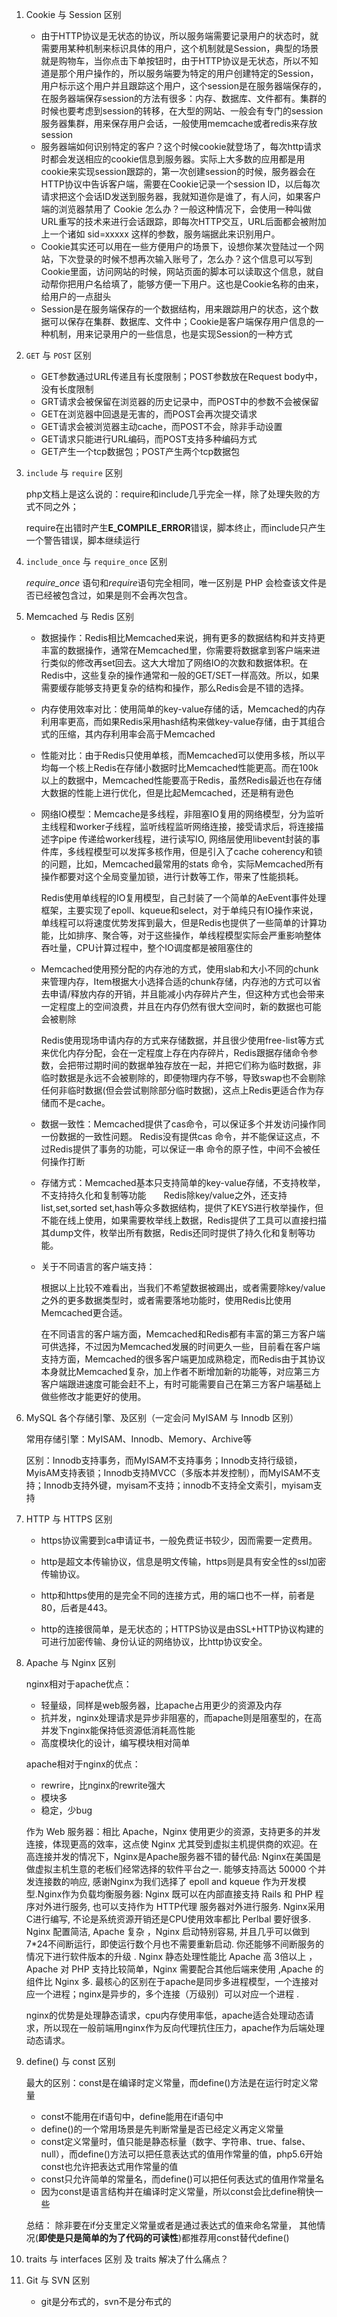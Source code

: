 1. Cookie 与 Session 区别

   - 由于HTTP协议是无状态的协议，所以服务端需要记录用户的状态时，就需要用某种机制来标识具体的用户，这个机制就是Session，典型的场景就是购物车，当你点击下单按钮时，由于HTTP协议是无状态，所以不知道是那个用户操作的，所以服务端要为特定的用户创建特定的Session，用户标示这个用户并且跟踪这个用户，这个session是在服务器端保存的，在服务器端保存session的方法有很多：内存、数据库、文件都有。集群的时候也要考虑到session的转移，在大型的网站、一般会有专门的session服务器集群，用来保存用户会话，一般使用memcache或者redis来存放session
   - 服务器端如何识别特定的客户？这个时候cookie就登场了，每次http请求时都会发送相应的cookie信息到服务器。实际上大多数的应用都是用cookie来实现session跟踪的，第一次创建session的时候，服务器会在HTTP协议中告诉客户端，需要在Cookie记录一个session ID，以后每次请求把这个会话ID发送到服务器，我就知道你是谁了，有人问，如果客户端的浏览器禁用了 Cookie 怎么办？一般这种情况下，会使用一种叫做URL重写的技术来进行会话跟踪，即每次HTTP交互，URL后面都会被附加上一个诸如 sid=xxxxx 这样的参数，服务端据此来识别用户。
   - Cookie其实还可以用在一些方便用户的场景下，设想你某次登陆过一个网站，下次登录的时候不想再次输入账号了，怎么办？这个信息可以写到Cookie里面，访问网站的时候，网站页面的脚本可以读取这个信息，就自动帮你把用户名给填了，能够方便一下用户。这也是Cookie名称的由来，给用户的一点甜头
   - Session是在服务端保存的一个数据结构，用来跟踪用户的状态，这个数据可以保存在集群、数据库、文件中；Cookie是客户端保存用户信息的一种机制，用来记录用户的一些信息，也是实现Session的一种方式

2. `GET` 与 `POST` 区别

   - GET参数通过URL传递且有长度限制；POST参数放在Request body中，没有长度限制
   - GRT请求会被保留在浏览器的历史记录中，而POST中的参数不会被保留
   - GET在浏览器中回退是无害的，而POST会再次提交请求
   - GET请求会被浏览器主动cache，而POST不会，除非手动设置
   - GET请求只能进行URL编码，而POST支持多种编码方式
   - GET产生一个tcp数据包；POST产生两个tcp数据包

3. `include` 与 `require` 区别

   php文档上是这么说的：require和include几乎完全一样，除了处理失败的方式不同之外；

   require在出错时产生**E_COMPILE_ERROR**错误，脚本终止，而include只产生一个警告错误，脚本继续运行 

4. `include_once` 与 `require_once` 区别

   *require_once* 语句和*require*语句完全相同，唯一区别是 PHP 会检查该文件是否已经被包含过，如果是则不会再次包含。

5. Memcached 与 Redis 区别

   - 数据操作：Redis相比Memcached来说，拥有更多的数据结构和并支持更丰富的数据操作，通常在Memcached里，你需要将数据拿到客户端来进行类似的修改再set回去。这大大增加了网络IO的次数和数据体积。在Redis中，这些复杂的操作通常和一般的GET/SET一样高效。所以，如果需要缓存能够支持更复杂的结构和操作，那么Redis会是不错的选择。

   - 内存使用效率对比：使用简单的key-value存储的话，Memcached的内存利用率更高，而如果Redis采用hash结构来做key-value存储，由于其组合式的压缩，其内存利用率会高于Memcached

   - 性能对比：由于Redis只使用单核，而Memcached可以使用多核，所以平均每一个核上Redis在存储小数据时比Memcached性能更高。而在100k以上的数据中，Memcached性能要高于Redis，虽然Redis最近也在存储大数据的性能上进行优化，但是比起Memcached，还是稍有逊色

   - 网络IO模型：Memcache是多线程，非阻塞IO复用的网络模型，分为监听主线程和worker子线程，监听线程监听网络连接，接受请求后，将连接描述字pipe 传递给worker线程，进行读写IO, 网络层使用libevent封装的事件库，多线程模型可以发挥多核作用，但是引入了cache coherency和锁的问题，比如，Memcached最常用的stats 命令，实际Memcached所有操作都要对这个全局变量加锁，进行计数等工作，带来了性能损耗。

     Redis使用单线程的IO复用模型，自己封装了一个简单的AeEvent事件处理框架，主要实现了epoll、kqueue和select，对于单纯只有IO操作来说，单线程可以将速度优势发挥到最大，但是Redis也提供了一些简单的计算功能，比如排序、聚合等，对于这些操作，单线程模型实际会严重影响整体吞吐量，CPU计算过程中，整个IO调度都是被阻塞住的

   - Memcached使用预分配的内存池的方式，使用slab和大小不同的chunk来管理内存，Item根据大小选择合适的chunk存储，内存池的方式可以省去申请/释放内存的开销，并且能减小内存碎片产生，但这种方式也会带来一定程度上的空间浪费，并且在内存仍然有很大空间时，新的数据也可能会被剔除

     Redis使用现场申请内存的方式来存储数据，并且很少使用free-list等方式来优化内存分配，会在一定程度上存在内存碎片，Redis跟据存储命令参数，会把带过期时间的数据单独存放在一起，并把它们称为临时数据，非临时数据是永远不会被剔除的，即便物理内存不够，导致swap也不会剔除任何非临时数据(但会尝试剔除部分临时数据)，这点上Redis更适合作为存储而不是cache。

   - 数据一致性：Memcached提供了cas命令，可以保证多个并发访问操作同一份数据的一致性问题。 Redis没有提供cas 命令，并不能保证这点，不过Redis提供了事务的功能，可以保证一串 命令的原子性，中间不会被任何操作打断

   - 存储方式：Memcached基本只支持简单的key-value存储，不支持枚举，不支持持久化和复制等功能　　Redis除key/value之外，还支持list,set,sorted set,hash等众多数据结构，提供了KEYS进行枚举操作，但不能在线上使用，如果需要枚举线上数据，Redis提供了工具可以直接扫描其dump文件，枚举出所有数据，Redis还同时提供了持久化和复制等功能。

   - 关于不同语言的客户端支持：

     根据以上比较不难看出，当我们不希望数据被踢出，或者需要除key/value之外的更多数据类型时，或者需要落地功能时，使用Redis比使用Memcached更合适。

     在不同语言的客户端方面，Memcached和Redis都有丰富的第三方客户端可供选择，不过因为Memcached发展的时间更久一些，目前看在客户端支持方面，Memcached的很多客户端更加成熟稳定，而Redis由于其协议本身就比Memcached复杂，加上作者不断增加新的功能等，对应第三方客户端跟进速度可能会赶不上，有时可能需要自己在第三方客户端基础上做些修改才能更好的使用。

6. MySQL 各个存储引擎、及区别（一定会问 MyISAM 与 Innodb 区别）

   常用存储引擎：MyISAM、Innodb、Memory、Archive等

   区别：Innodb支持事务，而MyISAM不支持事务；Innodb支持行级锁，MyisAM支持表锁；Innodb支持MVCC（多版本并发控制），而MyISAM不支持；Innodb支持外键，myisam不支持；innodb不支持全文索引，myisam支持

7. HTTP 与 HTTPS 区别

   - https协议需要到ca申请证书，一般免费证书较少，因而需要一定费用。

   - http是超文本传输协议，信息是明文传输，https则是具有安全性的ssl加密传输协议。

   - http和https使用的是完全不同的连接方式，用的端口也不一样，前者是80，后者是443。

   - http的连接很简单，是无状态的；HTTPS协议是由SSL+HTTP协议构建的可进行加密传输、身份认证的网络协议，比http协议安全。

8. Apache 与 Nginx 区别

   nginx相对于apache优点：

   - 轻量级，同样是web服务器，比apache占用更少的资源及内存
   - 抗并发，nginx处理请求是异步非阻塞的，而apache则是阻塞型的，在高并发下nginx能保持低资源低消耗高性能
   - 高度模块化的设计，编写模块相对简单

   apache相对于nginx的优点：

   - rewrire，比nginx的rewrite强大
   - 模块多
   - 稳定，少bug

   作为 Web 服务器：相比 Apache，Nginx 使用更少的资源，支持更多的并发连接，体现更高的效率，这点使 Nginx 尤其受到虚拟主机提供商的欢迎。在高连接并发的情况下，Nginx是Apache服务器不错的替代品: Nginx在美国是做虚拟主机生意的老板们经常选择的软件平台之一. 能够支持高达 50000 个并发连接数的响应, 感谢Nginx为我们选择了 epoll and kqueue 作为开发模型.Nginx作为负载均衡服务器: Nginx 既可以在内部直接支持 Rails 和 PHP 程序对外进行服务, 也可以支持作为 HTTP代理 服务器对外进行服务. Nginx采用C进行编写, 不论是系统资源开销还是CPU使用效率都比 Perlbal 要好很多.
   Nginx 配置简洁, Apache 复杂 ，Nginx 启动特别容易, 并且几乎可以做到7*24不间断运行，即使运行数个月也不需要重新启动. 你还能够不间断服务的情况下进行软件版本的升级 . Nginx 静态处理性能比 Apache 高 3倍以上 ，Apache 对 PHP 支持比较简单，Nginx 需要配合其他后端来使用 ,Apache 的组件比 Nginx 多.
   最核心的区别在于apache是同步多进程模型，一个连接对应一个进程；nginx是异步的，多个连接（万级别）可以对应一个进程 .

   nginx的优势是处理静态请求，cpu内存使用率低，apache适合处理动态请求，所以现在一般前端用nginx作为反向代理抗住压力，apache作为后端处理动态请求。

9. define() 与 const 区别

   最大的区别：const是在编译时定义常量，而define()方法是在运行时定义常量

   - const不能用在if语句中，define能用在if语句中
   - define()的一个常用场景是先判断常量是否已经定义再定义常量
   - const定义常量时，值只能是静态标量（数字、字符串、true、false、null），而define()方法可以把任意表达式的值用作常量的值，php5.6开始const也允许把表达式用作常量的值
   - const只允许简单的常量名，而define()可以把任何表达式的值用作常量名
   - 因为const是语言结构并在编译时定义常量，所以const会比define稍快一些

   总结：
   除非要在if分支里定义常量或者是通过表达式的值来命名常量， 其他情况(**即使是只是简单的为了代码的可读性**)都推荐用const替代define()

10. traits 与 interfaces 区别 及 traits 解决了什么痛点？

11. Git 与 SVN 区别

    - git是分布式的，svn不是分布式的